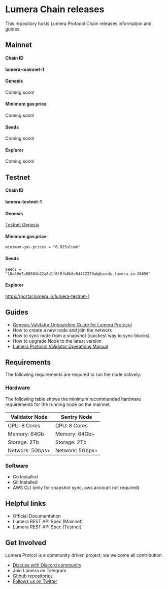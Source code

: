 # Lumera Chain releases

This repository hosts Lumera Protocol Chain releases informat[i]()on and guides.

## Mainnet
#### Chain ID
**lumera-mainnet-1**

#### Genesis
Coming soon!

#### Minimum gas price
Coming soon!

#### Seeds
Coming soon!

#### Explorer
Coming soon!

## Testnet
#### Chain ID
**lumera-testnet-1**

#### Genesis
[Testnet Genesis](testnet) 

#### Minimum gas price
```
minimum-gas-prices = "0.025ulume"
```

#### Seeds
```
seeds = "10a50e7a88561b22a8d1f6f0fb0b8e54412229ab@seeds.lumera.io:26656"
```

#### Explorer
https://portal.lumera.io/lumera-testnet-1


## Guides
* [Genesis Validator Onboarding Guide for Lumera Protocol](docs/GENESIS_VALIDATOR_ONBOARDING.md)
* How to create a new node and join the network
* How to sync node from a snapshot (quickest way to sync blocks).
* How to upgrade Node to the latest version
* [Lumera Protocol Validator Operations Manual](docs/VALIDATOR_GUIDE.md)

## Requirements
The following requirements are required to run the node natively.

### Hardware
The following table shows the minimum recommended hardware requirements for the running node on the mainnet.

| Validator Node | Sentry Node |
| --- | --- |
| CPU: 8 Cores | CPU: 8 Cores |
| Memory: 64Gb	| Memory: 64Gb+ |
| Storage: 2Tb	| Storage: 2Tb |
| Network: 5Gbps+	| Network: 5Gbps+ |

### Software
* Go Installed
* Git Installed
* AWS CLI (only for snapshot sync, aws account not required)

## Helpful links
* Official Documentation
* Lumera REST API Spec (Mainnet)
* Lumera REST API Spec (Testnet)
  
## Get Involved
Lumera Protcol is a community driven project; we welcome all contribution.

* [Discuss with Discord community](https://discord.gg/lumeraprotocol)<br>
* Join Lumera on Telegram<br>
* [Github repositories](https://github.com/LumeraProtocol)<br>
* [Follows us on Twitter](https://x.com/lumeraprotocol)<br>
